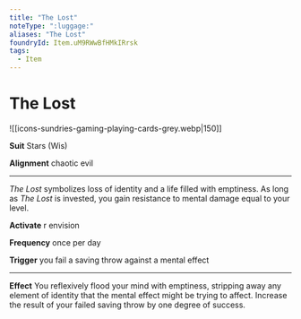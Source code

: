 ```yaml
---
title: "The Lost"
noteType: ":luggage:"
aliases: "The Lost"
foundryId: Item.uM9RWwBfHMkIRrsk
tags:
  - Item
---
```


# The Lost
![[icons-sundries-gaming-playing-cards-grey.webp|150]]

**Suit** Stars (Wis)

**Alignment** chaotic evil

* * *

_The Lost_ symbolizes loss of identity and a life filled with emptiness. As long as _The Lost_ is invested, you gain resistance to mental damage equal to your level.

**Activate** r envision

**Frequency** once per day

**Trigger** you fail a saving throw against a mental effect

* * *

**Effect** You reflexively flood your mind with emptiness, stripping away any element of identity that the mental effect might be trying to affect. Increase the result of your failed saving throw by one degree of success.
